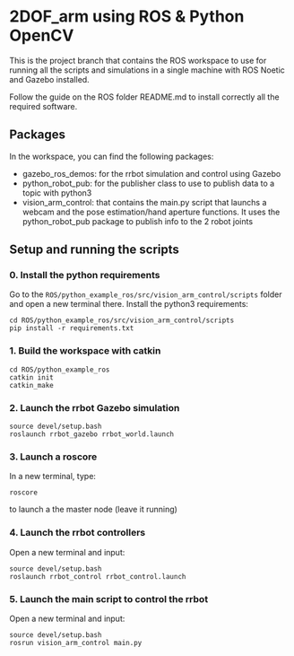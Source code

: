 # 2DOF_arm using ROS & Python OpenCV

This is the project branch that contains the ROS workspace to use for running all the scripts and simulations in a single machine with ROS Noetic and Gazebo installed. 

Follow the guide on the ROS folder README.md to install correctly all the required software.

## Packages
In the workspace, you can find the following packages:
- gazebo_ros_demos: for the rrbot simulation and control using Gazebo
- python_robot_pub: for the publisher class to use to publish data to a topic with python3
- vision_arm_control: that contains the main.py script that launchs a webcam and the pose estimation/hand aperture functions. It uses the python_robot_pub package to publish info to the 2 robot joints

## Setup and running the scripts

### 0. Install the python requirements
Go to the `ROS/python_example_ros/src/vision_arm_control/scripts` folder and open a new terminal there.
Install the python3 requirements:

    cd ROS/python_example_ros/src/vision_arm_control/scripts
    pip install -r requirements.txt

### 1. Build the workspace with catkin
    
    cd ROS/python_example_ros
    catkin init
    catkin_make

### 2. Launch the rrbot Gazebo simulation

    source devel/setup.bash
    roslaunch rrbot_gazebo rrbot_world.launch

### 3. Launch a roscore
In a new terminal, type:

    roscore
to launch a the master node (leave it running)

### 4. Launch the rrbot controllers
Open a new terminal and input:

    source devel/setup.bash
    roslaunch rrbot_control rrbot_control.launch

### 5. Launch the main script to control the rrbot
Open a new terminal and input:

    source devel/setup.bash
    rosrun vision_arm_control main.py

